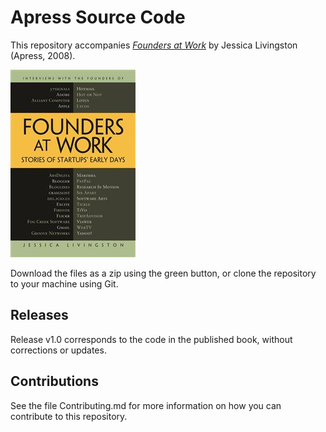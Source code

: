 # Apress Source Code

This repository accompanies [*Founders at Work*](http://www.apress.com/9781430210788) by Jessica Livingston (Apress, 2008).

![Cover image](9781430210788.jpg)

Download the files as a zip using the green button, or clone the repository to your machine using Git.

## Releases

Release v1.0 corresponds to the code in the published book, without corrections or updates.

## Contributions

See the file Contributing.md for more information on how you can contribute to this repository.
